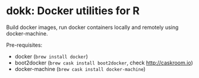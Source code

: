 dokk: Docker utilities for R
===========

Build docker images, run docker containers locally and remotely using docker-machine.

Pre-requisites:
* docker (```brew install docker```)
* boot2docker (```brew cask install boot2docker```, check http://caskroom.io)
* docker-machine (```brew cask install docker-machine```)

